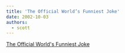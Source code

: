 ```yaml
---
title: 'The Official World’s Funniest Joke'
date: 2002-10-03
authors:
  - scott
---
```


[The Official World's Funniest Joke](http://news.excite.com/odd/article/id/271951|oddlyenough|10-03-2002%3A%3A10%3A42|reuters.html)
